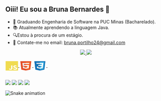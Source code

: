 ## Oiii! Eu sou a Bruna Bernardes 🌸 

- 🔭 Graduando Engenharia de Software na PUC Minas (Bacharelado). 
- 📚 Atualmente aprendendo a linguagem Java. 
- 🔍Estou à procura de um estágio.
- 📧 Contate-me no email: bruna.portilho24@gmail.com

<div align="center">
  <a href="https://github.com/brunabernardes">
  <img width="42%" src="https://github-readme-stats.vercel.app/api?username=bruna-bernardes&show_icons=true&theme=dracula&include_all_commits=true&count_private=true"/>
  <img width="50%" src="https://github-readme-stats.vercel.app/api/top-langs/?username=bruna-bernardes&layout=compact&langs_count=7&theme=dracula"/>
</div>

<div style="display: inline_block"><br>
  <img align="center" alt="Rafa-Js" height="30" width="40" src="https://raw.githubusercontent.com/devicons/devicon/master/icons/javascript/javascript-plain.svg">
  <img align="center" alt="Rafa-HTML" height="30" width="40" src="https://raw.githubusercontent.com/devicons/devicon/master/icons/html5/html5-original.svg">
  <img align="center" alt="Rafa-CSS" height="30" width="40" src="https://raw.githubusercontent.com/devicons/devicon/master/icons/css3/css3-original.svg">
  <img align="center" alt="" height="30" width"40" src=""https://cdn.jsdelivr.net/gh/devicons/devicon@v2.15.1/devicon.min.css">

</div>
  
  ##
  
  <div> 
  <a href="https://instagram.com/brunaa_bernardes/" target="_blank"><img src="https://img.shields.io/badge/-Instagram-%23E4405F?style=for-the-badge&logo=instagram&logoColor=white" target="_blank"></a>
 <a href="https://discord.gg/wagxzStdcR" target="_blank"><img src="https://img.shields.io/badge/Discord-7289DA?style=for-the-badge&logo=discord&logoColor=white" target="_blank"></a> 
  <a href = "mailto:bruna.portilho24@gmail.com"><img src="https://img.shields.io/badge/Gmail-D14836?style=for-the-badge&logo=gmail&logoColor=white"></a>
  <a href="https://www.linkedin.com/in/bruna-bernardes-b47ab8249/" target="_blank"><img src="https://img.shields.io/badge/-LinkedIn-%230077B5?style=for-the-badge&logo=linkedin&logoColor=white" target="_blank"></a> 
 
  ![Snake animation](https://github.com/bruna-bernardes/bruna-bernardes/blob/output/github-contribution-grid-snake.svg)
 
</div>
